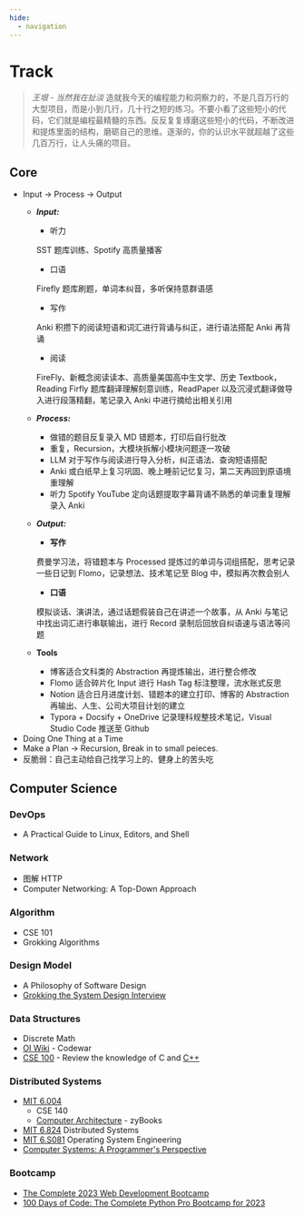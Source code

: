 ```yaml
---
hide:
  - navigation
---
```



# **Track**

> *王垠 - 当然我在扯淡*
造就我今天的编程能力和洞察力的，不是几百万行的大型项目，而是小到几行，几十行之短的练习。不要小看了这些短小的代码，它们就是编程最精髓的东西。反反复复琢磨这些短小的代码，不断改进和提炼里面的结构，磨砺自己的思维。逐渐的，你的认识水平就超越了这些几百万行，让人头痛的项目。
> 

## Core

- Input → Process → Output
    - ***Input:***
        - 听力
        
        SST 题库训练、Spotify 高质量播客
        
        - 口语
        
        Firefly 题库刷题，单词本纠音，多听保持意群语感
        
        - 写作
        
        Anki 积攒下的阅读短语和词汇进行背诵与纠正，进行语法搭配 Anki 再背诵
        
        - 阅读
        
        FireFly、新概念阅读读本、高质量美国高中生文学、历史 Textbook，Reading Firfly 题库翻译理解刻意训练，ReadPaper 以及沉浸式翻译做导入进行段落精翻，笔记录入 Anki 中进行摘给出相关引用
        
    - ***Process:***
        - 做错的题目反复录入 MD 错题本，打印后自行批改
        - 重复，Recursion，大模块拆解小模块问题逐一攻破
        - LLM 对于写作与阅读进行导入分析，纠正语法、查询短语搭配
        - Anki 或白纸早上复习巩固、晚上睡前记忆复习，第二天再回到原语境重理解
        - 听力 Spotify YouTube 定向话题提取字幕背诵不熟悉的单词重复理解录入 Anki
    - ***Output:***
        - **写作**
        
        费曼学习法，将错题本与 Processed 提炼过的单词与词组搭配，思考记录一些日记到 Flomo，记录想法、技术笔记至 Blog 中，模拟再次教会别人
        
        - **口语**
        
        模拟谈话、演讲法，通过话题假装自己在讲述一个故事，从 Anki 与笔记中找出词汇进行串联输出，进行 Record 录制后回放自纠语速与语法等问题
        
    - **Tools**
        - 博客适合文科类的 Abstraction 再提炼输出，进行整合修改
        - Flomo 适合碎片化 Input 进行 Hash Tag 标注整理，流水账式反思
        - Notion 适合日月进度计划、错题本的建立打印、博客的 Abstraction 再输出、人生、公司大项目计划的建立
        - Typora + Docsify + OneDrive 记录理科规整技术笔记，Visual Studio Code 推送至 Github
- Doing One Thing at a Time
- Make a Plan → Recursion, Break in to small peieces.
- 反脆弱：自己主动给自己找学习上的、健身上的苦头吃

## Computer Science

### DevOps

- A Practical Guide to Linux, Editors, and Shell

### Network

- 图解 HTTP
- Computer Networking: A Top-Down Approach

### Algorithm

- CSE 101
- Grokking Algorithms

### Design Model

- A Philosophy of Software Design
- [Grokking the System Design Interview](https://www.educative.io/courses/grokking-the-system-design-interview?aff=BYZE)

### Data Structures

- Discrete Math
- [OI Wiki](https://oi-wiki.org/ds/) - Codewar
- [CSE 100](https://stepik.org/course/579/info) - Review the knowledge of C and [C++](https://oi-wiki.org/lang/helloworld/)

### Distributed Systems

- [MIT 6.004](https://6004.mit.edu/web/spring22/resources)
    - CSE 140
    - [Computer Architecture](https://learn.zybooks.com/zybook/UCSD140ChinFall2021) - zyBooks
- [MIT 6.824](https://pdos.csail.mit.edu/6.824/) Distributed Systems
- [MIT 6.S081](https://pdos.csail.mit.edu/6.828/2021/index.html) Operating System Engineering
- [Computer Systems: A Programmer's Perspective](https://hansimov.gitbook.io/csapp)

### Bootcamp

- [The Complete 2023 Web Development Bootcamp](https://www.udemy.com/course/the-complete-web-development-bootcamp/)
- [100 Days of Code: The Complete Python Pro Bootcamp for 2023](https://www.udemy.com/course/100-days-of-code/)